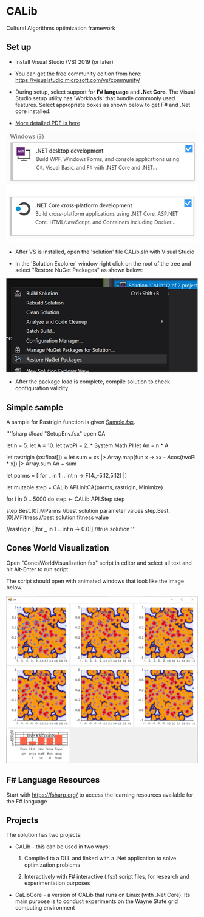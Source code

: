 # CALib
Cultural Algorithms optimization framework

## Set up
- Install Visual Studio (VS) 2019 (or later)
- You can get the free community edition from here:  https://visualstudio.microsoft.com/vs/community/
- During setup, select support for **F# language** and **.Net Core**.
The Visual Studio setup utility has 'Workloads' that bundle commonly used features. Select appropriate boxes as shown below to get F# and .Net core installed:

- [More detailed PDF is here](./CALib%20Installation%20Guide.pdf)


![visual studio setup utility view](imgs/setup.jpg)

- After VS is installed, open the 'solution' file CALib.sln with Visual Studio

- In the 'Solution Explorer' window right click on the root of the tree and select "Restore NuGet Packages" as shown below:


![restore nuget packages for the solution](imgs/restore.jpg)

- After the package load is complete, compile solution to check configuration validity

## Simple sample
A sample for Rastrigin function is given [Sample.fsx](CALib/testing/Samples.fsx).

'''fsharp
#load "SetupEnv.fsx"
open CA

let n = 5.
let A = 10.
let twoPi = 2. * System.Math.PI
let An = n * A

let rastrigin (xs:float[]) =
    let sum = xs |> Array.map(fun x -> x*x - A*cos(twoPi * x))  |> Array.sum
    An + sum

let parms = [|for _ in 1 .. int n -> F(4.,-5.12,5.12) |]

let mutable step = CALib.API.initCA(parms, rastrigin, Minimize)

for i in 0 .. 5000 do 
    step <- CALib.API.Step step

step.Best.[0].MParms     //best solution parameter values
step.Best.[0].MFitness   //best solution fitness value

//rastrigin [|for _ in 1 .. int n -> 0.0|]      //true solution
'''

## Cones World Visualization
Open "ConesWorldVisualization.fsx" script in editor and select all text and hit Alt-Enter to run script

The script should open with animated windows that look like the image below.

![Stag-Hunt](imgs/sh_screen_shot.jpg)

## F# Language Resources
Start with https://fsharp.org/ to access the learning resources available for the F# language

## Projects
The solution has two projects:

* CALib - this can be used in two ways:

   1. Compiled to a DLL and linked with a .Net application to solve optimization problems

   2. Interactively with F# interactive (.fsx) script files, for research and experimentation purposes

- CaLibCore - a version of CALib that runs on Linux (with .Net Core). Its main purpose is to conduct experiments on the Wayne State grid computing environment
